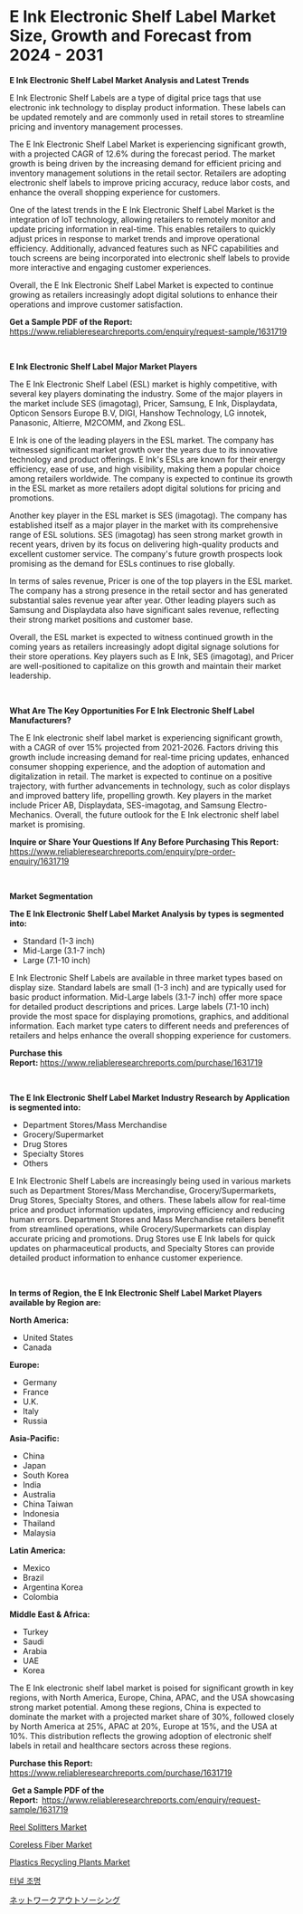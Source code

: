<p><h1>E Ink Electronic Shelf Label Market Size, Growth and Forecast from 2024 - 2031</h1></p><p><strong>E Ink Electronic Shelf Label Market Analysis and Latest Trends</strong></p>
<p><p>E Ink Electronic Shelf Labels are a type of digital price tags that use electronic ink technology to display product information. These labels can be updated remotely and are commonly used in retail stores to streamline pricing and inventory management processes.</p><p>The E Ink Electronic Shelf Label Market is experiencing significant growth, with a projected CAGR of 12.6% during the forecast period. The market growth is being driven by the increasing demand for efficient pricing and inventory management solutions in the retail sector. Retailers are adopting electronic shelf labels to improve pricing accuracy, reduce labor costs, and enhance the overall shopping experience for customers.</p><p>One of the latest trends in the E Ink Electronic Shelf Label Market is the integration of IoT technology, allowing retailers to remotely monitor and update pricing information in real-time. This enables retailers to quickly adjust prices in response to market trends and improve operational efficiency. Additionally, advanced features such as NFC capabilities and touch screens are being incorporated into electronic shelf labels to provide more interactive and engaging customer experiences.</p><p>Overall, the E Ink Electronic Shelf Label Market is expected to continue growing as retailers increasingly adopt digital solutions to enhance their operations and improve customer satisfaction.</p></p>
<p><strong>Get a Sample PDF of the Report:&nbsp;</strong> <a href="https://www.reliableresearchreports.com/enquiry/request-sample/1631719">https://www.reliableresearchreports.com/enquiry/request-sample/1631719</a></p>
<p>&nbsp;</p>
<p><strong>E Ink Electronic Shelf Label Major Market Players</strong></p>
<p><p>The E Ink Electronic Shelf Label (ESL) market is highly competitive, with several key players dominating the industry. Some of the major players in the market include SES (imagotag), Pricer, Samsung, E Ink, Displaydata, Opticon Sensors Europe B.V, DIGI, Hanshow Technology, LG innotek, Panasonic, Altierre, M2COMM, and Zkong ESL.</p><p>E Ink is one of the leading players in the ESL market. The company has witnessed significant market growth over the years due to its innovative technology and product offerings. E Ink's ESLs are known for their energy efficiency, ease of use, and high visibility, making them a popular choice among retailers worldwide. The company is expected to continue its growth in the ESL market as more retailers adopt digital solutions for pricing and promotions.</p><p>Another key player in the ESL market is SES (imagotag). The company has established itself as a major player in the market with its comprehensive range of ESL solutions. SES (imagotag) has seen strong market growth in recent years, driven by its focus on delivering high-quality products and excellent customer service. The company's future growth prospects look promising as the demand for ESLs continues to rise globally.</p><p>In terms of sales revenue, Pricer is one of the top players in the ESL market. The company has a strong presence in the retail sector and has generated substantial sales revenue year after year. Other leading players such as Samsung and Displaydata also have significant sales revenue, reflecting their strong market positions and customer base.</p><p>Overall, the ESL market is expected to witness continued growth in the coming years as retailers increasingly adopt digital signage solutions for their store operations. Key players such as E Ink, SES (imagotag), and Pricer are well-positioned to capitalize on this growth and maintain their market leadership.</p></p>
<p>&nbsp;</p>
<p><strong>What Are The Key Opportunities For E Ink Electronic Shelf Label Manufacturers?</strong></p>
<p><p>The E Ink electronic shelf label market is experiencing significant growth, with a CAGR of over 15% projected from 2021-2026. Factors driving this growth include increasing demand for real-time pricing updates, enhanced consumer shopping experience, and the adoption of automation and digitalization in retail. The market is expected to continue on a positive trajectory, with further advancements in technology, such as color displays and improved battery life, propelling growth. Key players in the market include Pricer AB, Displaydata, SES-imagotag, and Samsung Electro-Mechanics. Overall, the future outlook for the E Ink electronic shelf label market is promising.</p></p>
<p><strong>Inquire or Share Your Questions If Any Before Purchasing This Report:</strong> <a href="https://www.reliableresearchreports.com/enquiry/pre-order-enquiry/1631719">https://www.reliableresearchreports.com/enquiry/pre-order-enquiry/1631719</a></p>
<p>&nbsp;</p>
<p><strong>Market Segmentation</strong></p>
<p><strong>The E Ink Electronic Shelf Label Market Analysis by types is segmented into:</strong></p>
<p><ul><li>Standard (1-3 inch)</li><li>Mid-Large (3.1-7 inch)</li><li>Large (7.1-10 inch)</li></ul></p>
<p><p>E Ink Electronic Shelf Labels are available in three market types based on display size. Standard labels are small (1-3 inch) and are typically used for basic product information. Mid-Large labels (3.1-7 inch) offer more space for detailed product descriptions and prices. Large labels (7.1-10 inch) provide the most space for displaying promotions, graphics, and additional information. Each market type caters to different needs and preferences of retailers and helps enhance the overall shopping experience for customers.</p></p>
<p><strong>Purchase this Report:&nbsp;</strong><a href="https://www.reliableresearchreports.com/purchase/1631719">https://www.reliableresearchreports.com/purchase/1631719</a></p>
<p>&nbsp;</p>
<p><strong>The E Ink Electronic Shelf Label Market Industry Research by Application is segmented into:</strong></p>
<p><ul><li>Department Stores/Mass Merchandise</li><li>Grocery/Supermarket</li><li>Drug Stores</li><li>Specialty Stores</li><li>Others</li></ul></p>
<p><p>E Ink Electronic Shelf Labels are increasingly being used in various markets such as Department Stores/Mass Merchandise, Grocery/Supermarkets, Drug Stores, Specialty Stores, and others. These labels allow for real-time price and product information updates, improving efficiency and reducing human errors. Department Stores and Mass Merchandise retailers benefit from streamlined operations, while Grocery/Supermarkets can display accurate pricing and promotions. Drug Stores use E Ink labels for quick updates on pharmaceutical products, and Specialty Stores can provide detailed product information to enhance customer experience.</p></p>
<p>&nbsp;</p>
<p><strong>In terms of Region, the E Ink Electronic Shelf Label Market Players available by Region are:</strong></p>
<p>
    <p> <strong> North America: </strong>
        <ul>
            <li>United States</li>
            <li>Canada</li>
        </ul>
        </p> 
    <p> <strong> Europe: </strong>
        <ul>
            <li>Germany</li>
            <li>France</li>
            <li>U.K.</li>
            <li>Italy</li>
            <li>Russia</li>
        </ul>
        </p> 
    <p> <strong> Asia-Pacific: </strong>
        <ul>
            <li>China</li>
            <li>Japan</li>
            <li>South Korea</li>
            <li>India</li>
            <li>Australia</li>
            <li>China Taiwan</li>
            <li>Indonesia</li>
            <li>Thailand</li>
            <li>Malaysia</li>
        </ul>
        </p> 
    <p> <strong> Latin America: </strong>
        <ul>
            <li>Mexico</li>
            <li>Brazil</li>
            <li>Argentina Korea</li>
            <li>Colombia</li>
        </ul>
        </p> 
    <p> <strong> Middle East & Africa: </strong>
        <ul>
            <li>Turkey</li>
            <li>Saudi</li>
            <li>Arabia</li>
            <li>UAE</li>
            <li>Korea</li>
        </ul>
    </p>
    </p>
<p><p>The E Ink electronic shelf label market is poised for significant growth in key regions, with North America, Europe, China, APAC, and the USA showcasing strong market potential. Among these regions, China is expected to dominate the market with a projected market share of 30%, followed closely by North America at 25%, APAC at 20%, Europe at 15%, and the USA at 10%. This distribution reflects the growing adoption of electronic shelf labels in retail and healthcare sectors across these regions.</p></p>
<p><strong>Purchase this Report: </strong><a href="https://www.reliableresearchreports.com/purchase/1631719">https://www.reliableresearchreports.com/purchase/1631719</a></p>
<p>&nbsp;<strong>Get a Sample PDF of the Report:&nbsp;&nbsp;</strong><a href="https://www.reliableresearchreports.com/enquiry/request-sample/1631719">https://www.reliableresearchreports.com/enquiry/request-sample/1631719</a></p>
<p><strong></strong></p>
<p><p><a href="https://simplistic-meeting-7ee.notion.site/Reel-Splitters-Market-Research-Report-Provides-thorough-Industry-Overview-which-offers-an-In-Depth--3b46f47e8f174f3ea7406902e45700b5">Reel Splitters Market</a></p><p><a href="https://view.publitas.com/reportprime-1/coreless-fiber-market-size-share-trends-analysis-report-by-application-regional-outlook-competitive-strategies-and-segment-forecasts-2024-2031/">Coreless Fiber Market</a></p><p><a href="https://eight-handstand-8fb.notion.site/Plastics-Recycling-Plants-Market-Size-2024-2031-Global-Industrial-Analysis-Key-Geographical-Regio-27a78ec5f1ba4fbc850d5164f6b0371c">Plastics Recycling Plants Market</a></p><p><a href="https://medium.com/@sdc11954/%ED%84%B0%EB%84%90-%EC%A1%B0%EB%AA%85-%EC%8B%9C%EC%9E%A5-%ED%86%B5%EC%B0%B0-%EC%8B%9C%EC%9E%A5-%EB%8F%99%ED%96%A5-%EC%84%B1%EC%9E%A5-2024%EB%85%84%EB%B6%80%ED%84%B0-2031%EB%85%84%EA%B9%8C%EC%A7%80-%EC%98%88%EC%B8%A1%EB%90%9C-%EA%B2%83-26e2c727f53c">터널 조명</a></p><p><a href="https://medium.com/@haskellrowe2023/%E3%83%8D%E3%83%83%E3%83%88%E3%83%AF%E3%83%BC%E3%82%AF-%E3%82%A2%E3%82%A6%E3%83%88%E3%82%BD%E3%83%BC%E3%82%B7%E3%83%B3%E3%82%B0%E5%B8%82%E5%A0%B4%E3%83%AC%E3%83%9D%E3%83%BC%E3%83%88%E3%81%AF-%E3%81%93%E3%81%AE%E5%B8%82%E5%A0%B4%E3%81%AE%E6%9C%80%E6%96%B0%E3%81%AE%E3%83%88%E3%83%AC%E3%83%B3%E3%83%89%E3%81%A8%E6%88%90%E9%95%B7%E3%81%AE%E6%A9%9F%E4%BC%9A%E3%82%92%E6%98%8E%E3%82%89%E3%81%8B%E3%81%AB%E3%81%97%E3%81%A6%E3%81%84%E3%81%BE%E3%81%99-684a524c5704">ネットワークアウトソーシング</a></p></p>